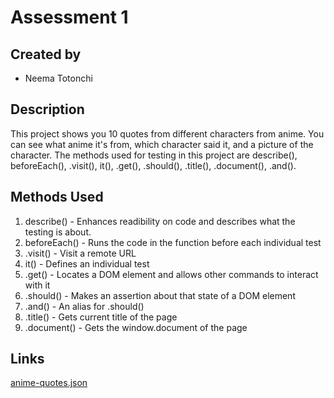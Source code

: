 # Assessment 1

## Created by
- Neema Totonchi

## Description
This project shows you 10 quotes from different characters from anime. You can see what anime it's from, which character said it, and a picture of the character.
The methods used for testing in this project are describe(), beforeEach(), .visit(), it(), .get(), .should(), .title(), .document(), .and().

## Methods Used
1. describe() - Enhances readibility on code and describes what the testing is about.
2. beforeEach() - Runs the code in the function before each individual test
3. .visit() - Visit a remote URL
4. it() - Defines an individual test 
5. .get() -  Locates a DOM element and allows other commands to interact with it
6. .should() - Makes an assertion about that state of a DOM element
7. .and() - An alias for .should()
8. .title() - Gets current title of the page
9. .document() - Gets the window.document of the page

## Links
[anime-quotes.json](https://www.kaggle.com/datasets/saschamet/anime-quotesjson)
